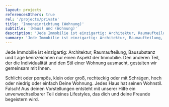 ```yaml
---
layout: projects
referencesOthers: true
rel: '/projects/private'
title: 'Inneneinrichtung (Wohnung)'
subtitle: '(Haus) und (Wohnung)'
description: 'Jede Immobilie ist einzigartig: Architektur, Raumaufteilung, Bausubstanz und  Lage kennzeichnen nur einen Aspekt der Immobilie.'
summary: 'Jede Immobilie ist einzigartig: Architektur, Raumaufteilung, Bausubstanz und  Lage kennzeichnen nur einen Aspekt der Immobilie. Den anderen Teil, der die Individualität und den Stil einer Wohnung  ausmacht, gestalten wir gemeinsam mit Ihnen.'
---
```

Jede Immobilie ist einzigartig: Architektur, Raumaufteilung, Bausubstanz und  Lage kennzeichnen nur einen Aspekt der Immobilie.  Den anderen Teil, der die Individualität und den Stil einer Wohnung  ausmacht, gestalten wir gemeinsam mit Ihnen.

Schlicht oder pompös, klein oder groß, rechteckig oder mit Schrägen, hoch oder niedrig oder einfach Deine Wohnung.  Jedes Haus hat seinen Wohnstil. Falsch!  Aus deinen Vorstellungen entsteht mit unserer Hilfe ein unverwechselbarer  Teil deines Lifestyles, das dich und deine Freunde begeistern wird. 
